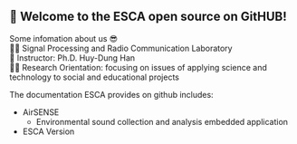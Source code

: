 ## 🤗 Welcome to the **ESCA** open source on GitHUB!  
Some infomation about us 😎  
🙋‍♀️ Signal Processing and Radio Communication Laboratory  
🧙 Instructor: Ph.D. Huy-Dung Han  
👩‍💻 Research Orientation: focusing on issues of applying science and technology to social and educational projects  

The documentation ESCA provides on github includes:
* AirSENSE
  * Environmental sound collection and analysis embedded application
* ESCA Version
  
